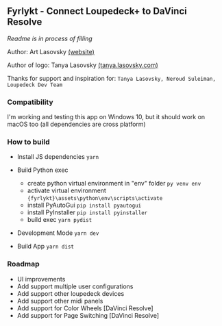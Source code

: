 ## Fyrlykt - Connect Loupedeck+ to DaVinci Resolve
_Readme is in process of filling_

Author: Art Lasovsky [(website)](https://artlasovsky.com)

Author of logo: Tanya Lasovsky [(tanya.lasovsky.com)](https://tanya.lasovsky.com)

Thanks for support and inspiration for:
``` Tanya Lasovsky, Neroud Suleiman, Loupedeck Dev Team ```

### Compatibility
I'm working and testing this app on Windows 10, but it should work on macOS too (all dependencies are cross platform)

### How to build
* Install JS dependencies ``` yarn ```

* Build Python exec
  * create python virtual environment in "env" folder ``` py venv env ```
  * activate virtual environment ``` {fyrlykt}\assets\python\env\scripts\activate ```
  * install PyAutoGui ``` pip install pyautogui ```
  * install PyInstaller ``` pip install pyinstaller ```
  * build exec ``` yarn pydist ```

* Development Mode ``` yarn dev ```
* Build App ``` yarn dist ```


### Roadmap
* UI improvements
* Add support multiple user configurations
* Add support other loupedeck devices
* Add support other midi panels
* Add support for Color Wheels [DaVinci Resolve] 
* Add support for Page Switching [DaVinci Resolve]